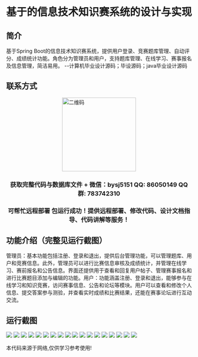 <p><h1 align="center">基于的信息技术知识赛系统的设计与实现</h1></p>

## 简介
基于Spring Boot的信息技术知识赛系统，提供用户登录、竞赛题库管理、自动评分、成绩统计功能。角色分为管理员和用户，支持题库管理、在线学习、赛事报名及信息管理，简洁易用。    --计算机毕业设计源码；毕设源码；java毕业设计源码


## 联系方式
<img src="https://bs-1329754181.cos.ap-shanghai.myqcloud.com/wx.jpg" alt="二维码" style="display: block; margin: 0 auto;" width="200px">
<p><h3 align="center">获取完整代码与数据库文件 + 微信：bysj5151 QQ: 86050149 QQ群: 783742310</h3></p>
<p><h3 align="center">可帮忙远程部署 包运行成功！提供远程部署、修改代码、设计文档指导、代码讲解等服务！</h3></p>

## 功能介绍（完整见运行截图）
管理员：基本功能包括注册、登录和退出，提供后台管理功能，可以管理题库、用户和竞赛信息。此外，管理员可以进行比赛信息审核及成绩统计，并管理在线学习、赛前报名和公告信息。界面还提供用于查看和回复用户帖子、管理赛事报名和进行比赛题目添加与编辑的功能。用户：功能涵盖注册、登录和退出，能够参与在线学习和知识竞赛，访问赛事信息、公告和论坛等模块。用户可以查看和修改个人信息、提交答案参与测验，并查看实时成绩和比赛结果，还能在赛事论坛进行互动交流。


## 运行截图
![](https://bs-1329754181.cos.ap-shanghai.myqcloud.com/spring/InformationTechnologyKnowledgeCompetitionSystemDesignAndImplementation/img/001.jpg)
![](https://bs-1329754181.cos.ap-shanghai.myqcloud.com/spring/InformationTechnologyKnowledgeCompetitionSystemDesignAndImplementation/img/002.jpg)
![](https://bs-1329754181.cos.ap-shanghai.myqcloud.com/spring/InformationTechnologyKnowledgeCompetitionSystemDesignAndImplementation/img/003.jpg)
![](https://bs-1329754181.cos.ap-shanghai.myqcloud.com/spring/InformationTechnologyKnowledgeCompetitionSystemDesignAndImplementation/img/004.jpg)
![](https://bs-1329754181.cos.ap-shanghai.myqcloud.com/spring/InformationTechnologyKnowledgeCompetitionSystemDesignAndImplementation/img/005.jpg)
![](https://bs-1329754181.cos.ap-shanghai.myqcloud.com/spring/InformationTechnologyKnowledgeCompetitionSystemDesignAndImplementation/img/006.jpg)
![](https://bs-1329754181.cos.ap-shanghai.myqcloud.com/spring/InformationTechnologyKnowledgeCompetitionSystemDesignAndImplementation/img/007.jpg)
![](https://bs-1329754181.cos.ap-shanghai.myqcloud.com/spring/InformationTechnologyKnowledgeCompetitionSystemDesignAndImplementation/img/008.jpg)
![](https://bs-1329754181.cos.ap-shanghai.myqcloud.com/spring/InformationTechnologyKnowledgeCompetitionSystemDesignAndImplementation/img/009.jpg)
![](https://bs-1329754181.cos.ap-shanghai.myqcloud.com/spring/InformationTechnologyKnowledgeCompetitionSystemDesignAndImplementation/img/010.jpg)
![](https://bs-1329754181.cos.ap-shanghai.myqcloud.com/spring/InformationTechnologyKnowledgeCompetitionSystemDesignAndImplementation/img/011.jpg)
![](https://bs-1329754181.cos.ap-shanghai.myqcloud.com/spring/InformationTechnologyKnowledgeCompetitionSystemDesignAndImplementation/img/012.jpg)
![](https://bs-1329754181.cos.ap-shanghai.myqcloud.com/spring/InformationTechnologyKnowledgeCompetitionSystemDesignAndImplementation/img/013.jpg)
![](https://bs-1329754181.cos.ap-shanghai.myqcloud.com/spring/InformationTechnologyKnowledgeCompetitionSystemDesignAndImplementation/img/014.jpg)
![](https://bs-1329754181.cos.ap-shanghai.myqcloud.com/spring/InformationTechnologyKnowledgeCompetitionSystemDesignAndImplementation/img/015.jpg)
![](https://bs-1329754181.cos.ap-shanghai.myqcloud.com/spring/InformationTechnologyKnowledgeCompetitionSystemDesignAndImplementation/img/016.jpg)
![](https://bs-1329754181.cos.ap-shanghai.myqcloud.com/spring/InformationTechnologyKnowledgeCompetitionSystemDesignAndImplementation/img/017.jpg)
![](https://bs-1329754181.cos.ap-shanghai.myqcloud.com/spring/InformationTechnologyKnowledgeCompetitionSystemDesignAndImplementation/img/018.jpg)

<p>本代码来源于网络,仅供学习参考使用!</p>
